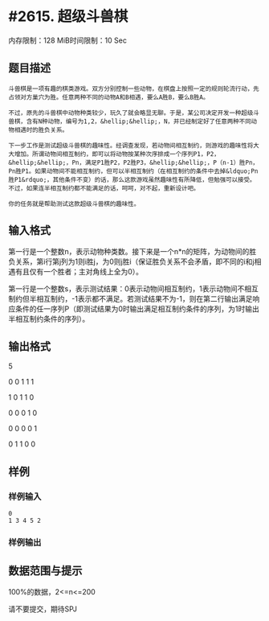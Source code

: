 # #2615. 超级斗兽棋

内存限制：128 MiB时间限制：10 Sec

## 题目描述

    斗兽棋是一项有趣的棋类游戏。双方分别控制一些动物，在棋盘上按照一定的规则轮流行动，先占领对方巢穴为胜。任意两种不同的动物A和B相遇，要么A胜B，要么B胜A。

    不过，原先的斗兽棋中动物种类较少，玩久了就会略显无聊。于是，某公司决定开发一种超级斗兽棋，含有N种动物，编号为1,2，&hellip;&hellip;，N，并已经制定好了任意两种不同动物相遇时的胜负关系。

    下一步工作是测试超级斗兽棋的趣味性。经调查发现，若动物间相互制约，则游戏的趣味性将大大增加。所谓动物间相互制约，即可以将动物按某种次序排成一个序列P1，P2，&hellip;&hellip;，Pn，满足P1胜P2，P2胜P3，&hellip;&hellip;，P（n-1）胜Pn，Pn胜P1。如果动物间不能相互制约，但可以半相互制约（在相互制约的条件中去掉&ldquo;Pn胜P1&rdquo;，其他条件不变）的话，那么这款游戏虽然趣味性有所降低，但勉强可以接受。不过，如果连半相互制约都不能满足的话，呵呵，对不起，重新设计吧。

    你的任务就是帮助测试这款超级斗兽棋的趣味性。

 

## 输入格式

第一行是一个整数n，表示动物种类数。接下来是一个n*n的矩阵，为动物间的胜负关系，第i行第j列为1则i胜j，为0则j胜i（保证胜负关系不会矛盾，即不同的i和j相遇有且仅有一个胜者；主对角线上全为0）。

 

第一行是一个整数s，表示测试结果：0表示动物间相互制约，1表示动物间不相互制约但半相互制约，-1表示都不满足。若测试结果不为-1，则在第二行输出满足响应条件的任一序列P（即测试结果为0时输出满足相互制约条件的序列，为1时输出半相互制约条件的序列）。

 

## 输出格式

5

0 0 1 1 1 

1 0 1 1 0 

0 0 0 1 0 

0 0 0 0 1 

0 1 1 0 0

 

## 样例

### 样例输入

    
    0
    1 3 4 5 2
     
    
    

### 样例输出

## 数据范围与提示

100%的数据，2<=n<=200

请不要提交，期待SPJ

